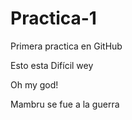 # Practica-1

Primera practica en GitHub


Esto esta Difícil wey

Oh my god!

Mambru se fue a la guerra 



